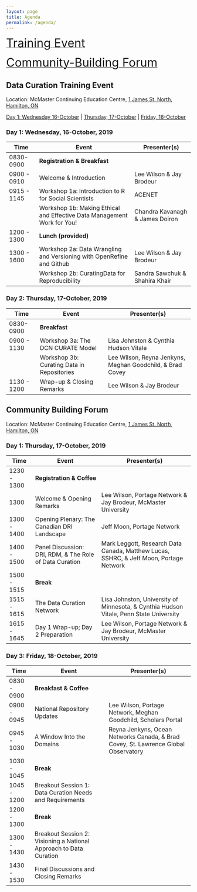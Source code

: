 ```yaml
---
layout: page
title: Agenda
permalink: /agenda/
---
```


<a href="../agenda#data-curation-training-event"><font size="6">Training Event</font></a>  

<a href="../agenda#community-building-forum"><font size="6">Community-Building Forum</font></a>

## <a name="data-curation-training-event"></a>Data Curation Training Event
Location: McMaster Continuing Education Centre, [1 James St. North, Hamilton, ON](https://goo.gl/maps/5kK3S6DEB4SJ8SYV8)

<p><a href="#day-1">Day 1: Wednesday 16-October</a> |
<a href="#day-2">Thursday, 17-October</a> |
<a href="#day-3">Friday, 18-October</a></p>

<h3 id="day-1">Day 1: Wednesday, 16-October, 2019</h3>


<table class="one">
  <thead>
    <tr>
	<th>Time</th>
	<th>Event</th>
	<th>Presenter(s)</th>
    </tr>
  </thead>	
<tbody>
    <tr>
	<td>0830-0900</td>
	<td colspan="2"><strong>Registration & Breakfast</strong></td>
    </tr>
    <tr>
        <td>0900 - 0910</td>
        <td>Welcome & Introduction</td>
	<td>Lee Wilson & Jay Brodeur</td>
    </tr>
    <tr>
    	<td>0915 - 1145</td>
    	<td>Workshop 1a: Introduction to R for Social Scientists</td>
    	<td>ACENET</td>
    </tr>
    <tr>
    	<td></td>
    	<td>Workshop 1b: Making Ethical and Effective Data Management Work for You!</td>
    	<td>Chandra Kavanagh & James Doiron</td>
    </tr>
    <tr>
	 <td>1200 - 1300</td>
	 <td colspan="2"><strong>Lunch (provided)</strong></td>
    </tr>
    <tr>	
	<td>1300 - 1600</td>
    	<td>Workshop 2a: Data Wrangling and Versioning with OpenRefine and Github</td>
    	<td>Lee Wilson & Jay Brodeur</td>
    </tr>
    <tr>	
	<td></td>
    	<td>Workshop 2b: CuratingData for Reproducibility</td>
    	<td>Sandra Sawchuk & Shahira Khair</td>
    </tr>
</tbody>
</table>
    
    
<h3 id="day-2">Day 2: Thursday, 17-October, 2019</h3>


<table class="one">
  <thead>
    <tr>
	<th>Time</th>
	<th>Event</th>
	<th>Presenter(s)</th>
    </tr>
  </thead>	
  <tbody>
    <tr>
	<td>0830-0900</td>
	<td colspan="2"><strong>Breakfast</strong></td>
    </tr>
    <tr>
    	<td>0900 - 1130</td>
    	<td>Workshop 3a: The DCN CURATE Model</td>
    	<td>Lisa Johnston & Cynthia Hudson Vitale</td>
    </tr>
    <tr>
    	<td></td>
    	<td>Workshop 3b: Curating Data in Repositories</td>
    	<td>Lee Wilson, Reyna Jenkyns, Meghan Goodchild, & Brad Covey</td>
    </tr>
    <tr>
	 <td>1130 - 1200</td>
	 <td>Wrap-up & Closing Remarks</td>
    	 <td>Lee Wilson & Jay Brodeur</td>
    </tr>
  </tbody>
</table>


## <a name="community-building-forum"></a> Community Building Forum
Location: McMaster Continuing Education Centre, [1 James St. North, Hamilton, ON](https://goo.gl/maps/5kK3S6DEB4SJ8SYV8)

<h3>Day 1: Thursday, 17-October, 2019</h3>


<table class="one">
  <thead>
    <tr>
	<th>Time</th>
	<th>Event</th>
	<th>Presenter(s)</th>
    </tr>
  </thead>	
  <tbody>
    <tr>
	<td>1230 - 1300</td>
	<td colspan="2"><strong>Registration & Coffee</strong></td>
    </tr>
    <tr>
        <td>1300</td>
        <td>Welcome & Opening Remarks</td>
	<td>Lee Wilson, Portage Network & Jay Brodeur, McMaster University</td>
    </tr>
    <tr>
    	<td>1300 - 1400</td>
    	<td>Opening Plenary: The Canadian DRI Landscape</td>
    	<td>Jeff Moon, Portage Network</td>
    </tr>
    <tr>
    	<td>1400 - 1500</td>
    	<td>Panel Discussion: DRI, RDM, & The Role of Data Curation</td>
    	<td>Mark Leggott, Research Data Canada, Matthew Lucas, SSHRC, & Jeff Moon, Portage Network </td>
    </tr>
    <tr>
	 <td>1500 - 1515</td>
	 <td colspan="2"><strong>Break</strong></td>
    </tr>
    <tr>	
	<td>1515 - 1615</td>
    	<td>The Data Curation Network</td>
    	<td>Lisa Johnston, University of Minnesota, & Cynthia Hudson Vitale, Penn State University</td>
    </tr>
    <tr>	
	<td>1615 - 1645</td>
    	<td>Day 1 Wrap-up; Day 2 Preparation</td>
    	<td>Lee Wilson, Portage Network & Jay Brodeur, McMaster University</td>
    </tr>
  </tbody>
</table>


<h3 id="day-3">Day 3: Friday, 18-October, 2019</h3>


<table class="one">
  <thead>
    <tr>
	<th>Time</th>
	<th>Event</th>
	<th>Presenter(s)</th>
    </tr>
  </thead>	
  <tbody>
    <tr>
	<td>0830 - 0900</td>
	<td colspan="2"><strong>Breakfast & Coffee</strong></td>
    </tr>
    <tr>
        <td>0900 - 0945</td>
        <td>National Repository Updates</td>
	<td>Lee Wilson, Portage Network, Meghan Goodchild, Scholars Portal</td>
    </tr>
    <tr>
    	<td>0945 - 1030</td>
    	<td>A Window Into the Domains</td>
    	<td>Reyna Jenkyns, Ocean Networks Canada, & Brad Covey, St. Lawrence Global Observatory</td>
    </tr>
    <tr>
	 <td>1030 - 1045</td>
	 <td colspan="2"><strong>Break</strong></td>
    </tr>
    <tr>
    	<td>1045 - 1200</td>
    	<td>Breakout Session 1: Data Curation Needs and Requirements</td>
    	<td></td>
    </tr>	
    <tr>	
	<td>1200 - 1300</td>
	<td colspan="2"><strong>Break</strong></td>
    </tr>
    <tr>	
	<td>1300 - 1430</td>
    	<td>Breakout Session 2: Visioning a National Approach to Data Curation</td>
    	<td></td>
    </tr>
    <tr>	
	<td>1430 - 1530</td>
    	<td>Final Discussions and Closing Remarks</td>
    	<td></td>
    </tr>
  </tbody>
</table>


